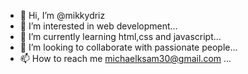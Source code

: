 - 👋 Hi, I’m @mikkydriz
- 👀 I’m interested in web development...
- 🌱 I’m currently learning html,css and javascript...
- 💞️ I’m looking to collaborate with passionate people...
- 📫 How to reach me michaelksam30@gmail.com ...

<!---
mikkydriz/mikkydriz is a ✨ special ✨ repository because its `README.md` (this file) appears on your GitHub profile.
You can click the Preview link to take a look at your changes.
--->
